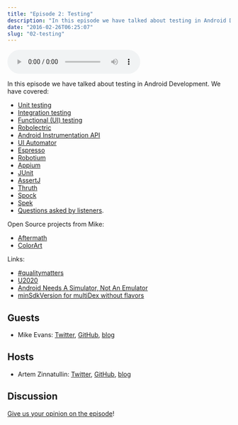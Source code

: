 ```yaml
---
title: "Episode 2: Testing"
description: "In this episode we have talked about testing in Android Development."
date: "2016-02-26T06:25:07"
slug: "02-testing"
---
```


<audio controls>
  <source src="https://github.com/artem-zinnatullin/TheContext-Podcast/releases/download/Episode_2/The.Context.episode.2.mp3" type="audio/mpeg">
</audio>

In this episode we have talked about testing in Android Development. We have covered:

 - [Unit testing](https://en.wikipedia.org/wiki/Unit_testing)
 - [Integration testing](https://en.wikipedia.org/wiki/Integration_testing)
 - [Functional (UI) testing](https://en.wikipedia.org/wiki/Functional_testing)
 - [Robolectric](http://robolectric.org)
 - [Android Instrumentation API](http://developer.android.com/tools/testing/testing_android.html#Instrumentation)
 - [UI Automator](http://developer.android.com/tools/testing-support-library/index.html#UIAutomator)
 - [Espresso](http://developer.android.com/tools/testing-support-library/index.html#Espresso)
 - [Robotium](https://github.com/RobotiumTech/robotium)
 - [Appium](http://appium.io)
 - [JUnit](http://junit.org)
 - [AssertJ](http://joel-costigliola.github.io/assertj/)
 - [Thruth](https://github.com/google/truth)
 - [Spock](https://github.com/spockframework/spock)
 - [Spek](https://github.com/JetBrains/spek)
 - [Questions asked by listeners](https://github.com/artem-zinnatullin/TheContext-Podcast/issues/15).


Open Source projects from Mike:

 - [Aftermath](https://github.com/MichaelEvans/Aftermath)
 - [ColorArt](https://github.com/MichaelEvans/ColorArt)

Links:

 - [#qualitymatters](https://github.com/artem-zinnatullin/qualitymatters)
 - [U2020](https://github.com/JakeWharton/u2020)
 - [Android Needs A Simulator, Not An Emulator](http://jakewharton.com/android-needs-a-simulator/)
 - [minSdkVersion for multiDex without flavors](http://artemzin.com/blog/minsdk-without-flavors/)


## Guests

* Mike Evans: [Twitter](https://twitter.com/m_evans10), [GitHub](https://github.com/MichaelEvans), [blog](http://michaelevans.org)

## Hosts

* Artem Zinnatullin: [Twitter](https://twitter.com/artem_zin), [GitHub](https://github.com/artem-zinnatullin), [blog](https://artemzin.com)

## Discussion

[Give us your opinion on the episode](https://github.com/artem-zinnatullin/TheContext-Podcast/issues/17)!
